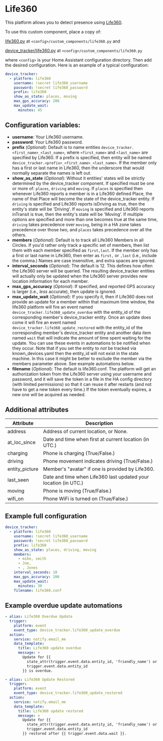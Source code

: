 # Life360
This platform allows you to detect presence using [Life360](http://life360.com/).

To use this custom component, place a copy of:

[life360.py](https://github.com/pnbruckner/homeassistant-config/blob/master/custom_components/life360.py) at `<config>/custom_components/life360.py` and

[device_tracker/life360.py](https://github.com/pnbruckner/homeassistant-config/blob/master/custom_components/device_tracker/life360.py) at `<config>/custom_components/life360.py`

where `<config>` is your Home Assistant configuration directory. Then add the desired configuration. Here is an example of a typical configuration:
```yaml
device_tracker:
  - platform: life360
    username: !secret life360_username
    password: !secret life360_password
    prefix: life360
    show_as_state: places, moving
    max_gps_accuracy: 200
    max_update_wait:
      minutes: 45
```
## Configuration variables:

- **username**: Your Life360 username.
- **password**: Your Life360 password.
- **prefix** (*Optional*): Default is to name entities `device_tracker.<first_name>_<last_name>`, where `<first_name>` and `<last_name>` are specified by Life360. If a prefix is specified, then entity will be named `device_tracker.<prefix>_<first_name>_<last_name>`. If the member only has a first or last name in Life360, then the underscore that would normally separate the names is left out.
- **show_as_state** (*Optional*): Without it entities' states will be strictly determined by the device_tracker component. If specified must be one or more of: `places`, `driving` and `moving`. If `places` is specified then whenever Life360 reports a member is in a Life360 defined Place, the name of that Place will become the state of the device_tracker entity. If `driving` is specified and Life360 reports isDriving as true, then the entity's state will be 'Driving'. If `moving` is specified and Life360 reports inTransit is true, then the entity's state will be 'Moving'. If multiple options are specified and more than one becomes true at the same time, `driving` takes precedence over `moving`, being in a HA zone takes precedence over those two, and `places` takes precedence over all the others.
- **members** (*Optional*): Default is to track all Life360 Members in all Circles. If you'd rather only track a specific set of members, then list them with each member specified as `first,last`. If the member only has a first or last name in Life360, then enter as `first,` or `,last` (i.e., include the comma.) Names are case insensitive, and extra spaces are ignored.
- **interval_seconds** (*Optional*): The default is 12. This defines how often the Life360 server will be queried. The resulting device_tracker entities will actually only be updated when the Life360 server provides new location information for each member.
- **max_gps_accuracy** (*Optonal*): If specified, and reported GPS accuracy is larger (i.e., *less* accurate), then update is ignored.
- **max_update_wait** (*Optional*): If you specify it, then if Life360 does not provide an update for a member within that maximum time window, the life360 platform will fire an event named `device_tracker.life360_update_overdue` with the entity_id of the corresponding member's device_tracker entity. Once an update does come it will fire an event named `device_tracker.life360_update_restored` with the entity_id of the corresponding member's device_tracker entity and another data item named `wait` that will indicate the amount of time spent waiting for the update. You can use these events in automations to be notified when they occur. Note that if you set the entity to _not_ be tracked via known_devices.yaml then the entity_id will not exist in the state machine. In this case it might be better to exclude the member via the members parameter above. See example automations below.
- **filename** (*Optional*): The default is life360.conf. The platform will get an authorization token from the Life360 server using your username and password, and it will save the token in a file in the HA config directory (with limited permissions) so that it can reuse it after restarts (and not have to get a new token every time.) If the token eventually expires, a new one will be acquired as needed.
## Additional attributes
Attribute | Description
-|-
address | Address of current location, or None.
at_loc_since | Date and time when first at current location (in UTC.)
charging | Phone is charging (True/False.)
driving | Phone movement indicates driving (True/False.)
entity_picture | Member's "avatar" if one is provided by Life360.
last_seen | Date and time when Life360 last updated your location (in UTC.)
moving | Phone is moving (True/False.)
wifi_on | Phone WiFi is turned on (True/False.)
## Example full configuration
```yaml
device_tracker:
  - platform: life360
    username: !secret life360_username
    password: !secret life360_password
    prefix: life360
    show_as_state: places, driving, moving
    members:
      - mike, smith
      - Joe,
      - , Jones
    interval_seconds: 10
    max_gps_accuracy: 200
    max_update_wait:
      minutes: 30
    filename: life360.conf
```
## Example overdue update automations
```yaml
- alias: Life360 Overdue Update
  trigger:
    platform: event
    event_type: device_tracker.life360_update_overdue
  action:
    service: notify.email_me
    data_template:
      title: Life360 update overdue
      message: >
        Update for {{
          state_attr(trigger.event.data.entity_id, 'friendly_name') or
          trigger.event.data.entity_id
        }} is overdue.

- alias: Life360 Update Restored
  trigger:
    platform: event
    event_type: device_tracker.life360_update_restored
  action:
    service: notify.email_me
    data_template:
      title: Life360 update restored
      message: >
        Update for {{
          state_attr(trigger.event.data.entity_id, 'friendly_name') or
          trigger.event.data.entity_id
        }} restored after {{ trigger.event.data.wait }}.
```

